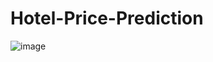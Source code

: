 # Hotel-Price-Prediction

![image](https://github.com/prathameshparit/Almabetter-Hotel-Price-Prediction/assets/63944541/93db2b75-e8d7-4286-b042-f6bf8e8c38e9)
